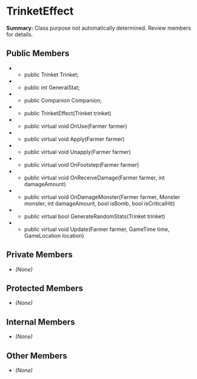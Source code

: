 # TrinketEffect

**Summary:** Class purpose not automatically determined. Review members for details.

## Public Members
- - public Trinket Trinket;
- - public int GeneralStat;
- - public Companion Companion;
- - public TrinketEffect(Trinket trinket)
- - public virtual void OnUse(Farmer farmer)
- - public virtual void Apply(Farmer farmer)
- - public virtual void Unapply(Farmer farmer)
- - public virtual void OnFootstep(Farmer farmer)
- - public virtual void OnReceiveDamage(Farmer farmer, int damageAmount)
- - public virtual void OnDamageMonster(Farmer farmer, Monster monster, int damageAmount, bool isBomb, bool isCriticalHit)
- - public virtual bool GenerateRandomStats(Trinket trinket)
- - public virtual void Update(Farmer farmer, GameTime time, GameLocation location)

## Private Members
- *(None)*

## Protected Members
- *(None)*

## Internal Members
- *(None)*

## Other Members
- *(None)*
